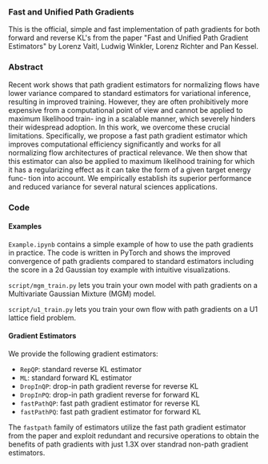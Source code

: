 ### Fast and Unified Path Gradients

This is the official, simple and fast implementation of path gradients for both forward and reverse KL's from the paper "Fast and Unified Path Gradient Estimators" by Lorenz Vaitl, Ludwig Winkler, Lorenz Richter and Pan Kessel.

### Abstract

Recent work shows that path gradient estimators for normalizing flows have lower
variance compared to standard estimators for variational inference, resulting in
improved training. However, they are often prohibitively more expensive from a
computational point of view and cannot be applied to maximum likelihood train-
ing in a scalable manner, which severely hinders their widespread adoption. In
this work, we overcome these crucial limitations. Specifically, we propose a fast
path gradient estimator which improves computational efficiency significantly and
works for all normalizing flow architectures of practical relevance. We then show
that this estimator can also be applied to maximum likelihood training for which
it has a regularizing effect as it can take the form of a given target energy func-
tion into account. We empirically establish its superior performance and reduced
variance for several natural sciences applications.

### Code

#### Examples

`Example.ipynb` contains a simple example of how to use the path gradients in practice. The code is written in PyTorch and shows the improved convergence of path gradients compared to standard estimators including the score in a 2d Gaussian toy example with intuitive visualizations.

`script/mgm_train.py` lets you train your own model with path gradients on a Multivariate Gaussian Mixture (MGM) model.

`script/u1_train.py` lets you train your own flow with path gradients on a U1 lattice field problem.

#### Gradient Estimators

We provide the following gradient estimators:

- `RepQP`: standard reverse KL estimator
- `ML`: standard forward KL estimator
- `DropInQP`: drop-in path gradient reverse for reverse KL
- `DropInPQ`: drop-in path gradient reverse for forward KL
- `fastPathQP`: fast path gradient estimator for reverse KL
- `fastPathPQ`: fast path gradient estimator for forward KL

The `fastpath` family of estimators utilize the fast path gradient estimator from the paper and exploit redundant and recursive operations to obtain the benefits of path gradients with just 1.3X over standrad non-path gradient estimators.